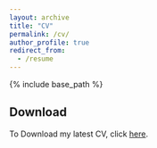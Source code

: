 ```yaml
---
layout: archive
title: "CV"
permalink: /cv/
author_profile: true
redirect_from:
  - /resume
---
```


{% include base_path %}
## Download

To Download my latest CV, click [here](/files/cv.pdf).

